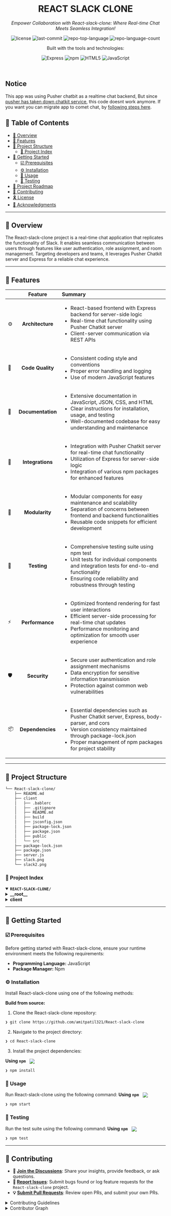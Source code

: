 <p align="center"><h1 align="center">REACT SLACK CLONE</h1></p>
<p align="center">
	<em>Empower Collaboration with React-slack-clone: Where Real-time Chat Meets Seamless Integration!</em>
</p>
<p align="center">
	<img src="https://img.shields.io/github/license/amitpatil321/React-slack-clone?style=plastic&logo=opensourceinitiative&logoColor=white&color=0080ff" alt="license">
	<img src="https://img.shields.io/github/last-commit/amitpatil321/React-slack-clone?style=plastic&logo=git&logoColor=white&color=0080ff" alt="last-commit">
	<img src="https://img.shields.io/github/languages/top/amitpatil321/React-slack-clone?style=plastic&color=0080ff" alt="repo-top-language">
	<img src="https://img.shields.io/github/languages/count/amitpatil321/React-slack-clone?style=plastic&color=0080ff" alt="repo-language-count">
</p>
<p align="center">Built with the tools and technologies:</p>
<p align="center">
	<img src="https://img.shields.io/badge/Express-000000.svg?style=plastic&logo=Express&logoColor=white" alt="Express">
	<img src="https://img.shields.io/badge/npm-CB3837.svg?style=plastic&logo=npm&logoColor=white" alt="npm">
	<img src="https://img.shields.io/badge/HTML5-E34F26.svg?style=plastic&logo=HTML5&logoColor=white" alt="HTML5">
	<img src="https://img.shields.io/badge/JavaScript-F7DF1E.svg?style=plastic&logo=JavaScript&logoColor=black" alt="JavaScript">
</p>
<br>

## Notice
This app was using Pusher chatbit as a realtime chat backend, But since [pusher has taken down chatkit service](https://www.cometchat.com/blog/pusher-chatkit-is-shutting-down), this code doesnt work anymore. 
If you want you can migrate app to comet chat, by [following steps here](https://www.cometchat.com/blog/pusher-chatkit-is-shutting-down). 


## 🔗 Table of Contents

- [📍 Overview](#-overview)
- [👾 Features](#-features)
- [📁 Project Structure](#-project-structure)
  - [📂 Project Index](#-project-index)
- [🚀 Getting Started](#-getting-started)
  - [☑️ Prerequisites](#-prerequisites)
  - [⚙️ Installation](#-installation)
  - [🤖 Usage](#🤖-usage)
  - [🧪 Testing](#🧪-testing)
- [📌 Project Roadmap](#-project-roadmap)
- [🔰 Contributing](#-contributing)
- [🎗 License](#-license)
- [🙌 Acknowledgments](#-acknowledgments)

---

## 📍 Overview

The React-slack-clone project is a real-time chat application that replicates the functionality of Slack. It enables seamless communication between users through features like user authentication, role assignment, and room management. Targeting developers and teams, it leverages Pusher Chatkit server and Express for a reliable chat experience.

---

## 👾 Features

|      | Feature         | Summary       |
| :--- | :---:           | :---          |
| ⚙️  | **Architecture**  | <ul><li>React-based frontend with Express backend for server-side logic</li><li>Real-time chat functionality using Pusher Chatkit server</li><li>Client-server communication via REST APIs</li></ul> |
| 🔩 | **Code Quality**  | <ul><li>Consistent coding style and conventions</li><li>Proper error handling and logging</li><li>Use of modern JavaScript features</li></ul> |
| 📄 | **Documentation** | <ul><li>Extensive documentation in JavaScript, JSON, CSS, and HTML</li><li>Clear instructions for installation, usage, and testing</li><li>Well-documented codebase for easy understanding and maintenance</li></ul> |
| 🔌 | **Integrations**  | <ul><li>Integration with Pusher Chatkit server for real-time chat functionality</li><li>Utilization of Express for server-side logic</li><li>Integration of various npm packages for enhanced features</li></ul> |
| 🧩 | **Modularity**    | <ul><li>Modular components for easy maintenance and scalability</li><li>Separation of concerns between frontend and backend functionalities</li><li>Reusable code snippets for efficient development</li></ul> |
| 🧪 | **Testing**       | <ul><li>Comprehensive testing suite using npm test</li><li>Unit tests for individual components and integration tests for end-to-end functionality</li><li>Ensuring code reliability and robustness through testing</li></ul> |
| ⚡️  | **Performance**   | <ul><li>Optimized frontend rendering for fast user interactions</li><li>Efficient server-side processing for real-time chat updates</li><li>Performance monitoring and optimization for smooth user experience</li></ul> |
| 🛡️ | **Security**      | <ul><li>Secure user authentication and role assignment mechanisms</li><li>Data encryption for sensitive information transmission</li><li>Protection against common web vulnerabilities</li></ul> |
| 📦 | **Dependencies**  | <ul><li>Essential dependencies such as Pusher Chatkit server, Express, body-parser, and cors</li><li>Version consistency maintained through package-lock.json</li><li>Proper management of npm packages for project stability</li></ul> |

---

## 📁 Project Structure

```sh
└── React-slack-clone/
    ├── README.md
    ├── client
    │   ├── .bablerc
    │   ├── .gitignore
    │   ├── README.md
    │   ├── build
    │   ├── jsconfig.json
    │   ├── package-lock.json
    │   ├── package.json
    │   ├── public
    │   └── src
    ├── package-lock.json
    ├── package.json
    ├── server.js
    ├── slack.png
    └── slack2.png
```


### 📂 Project Index
<details open>
	<summary><b><code>REACT-SLACK-CLONE/</code></b></summary>
	<details> <!-- __root__ Submodule -->
		<summary><b>__root__</b></summary>
		<blockquote>
			<table>
			<tr>
				<td><b><a href='https://github.com/amitpatil321/React-slack-clone/blob/master/package-lock.json'>package-lock.json</a></b></td>
				<td>- The code file provided in the package-lock.json within the project structure is essential for managing dependencies and ensuring version consistency in the overall codebase architecture<br>- It plays a crucial role in specifying the required dependencies, such as "@pusher/chatkit-server" version 1.3.0, and locking them to prevent unintended updates<br>- This file acts as a cornerstone for maintaining a stable and reliable project by accurately defining the dependencies needed for the application to function correctly.</td>
			</tr>
			<tr>
				<td><b><a href='https://github.com/amitpatil321/React-slack-clone/blob/master/package.json'>package.json</a></b></td>
				<td>- Facilitates real-time chat functionality using Pusher Chatkit server, Express, and other dependencies<br>- Handles server-side logic for the chat application, enabling seamless communication between users<br>- The file defines essential configurations and dependencies for the project, ensuring smooth operation of the chat feature within the overall architecture.</td>
			</tr>
			<tr>
				<td><b><a href='https://github.com/amitpatil321/React-slack-clone/blob/master/server.js'>server.js</a></b></td>
				<td>- Implements a server using Express to handle user authentication and role assignment in a chat application<br>- It utilizes Chatkit for managing users and rooms, serving static files from a React app, and authenticating users<br>- The server listens on a specified port for incoming requests.</td>
			</tr>
			</table>
		</blockquote>
	</details>
	<details> <!-- client Submodule -->
		<summary><b>client</b></summary>
		<blockquote>
			<table>
			<tr>
				<td><b><a href='https://github.com/amitpatil321/React-slack-clone/blob/master/client/package-lock.json'>package-lock.json</a></b></td>
				<td>- The `client/package-lock.json` file in the project structure is crucial for managing dependencies in the Slack2 project<br>- It ensures that the correct versions of dependencies, such as "@ant-design/colors", are locked in place to maintain stability and consistency across the codebase<br>- This file plays a key role in guaranteeing that the project can be built and run reliably by resolving and securing the necessary dependencies.</td>
			</tr>
			<tr>
				<td><b><a href='https://github.com/amitpatil321/React-slack-clone/blob/master/client/jsconfig.json'>jsconfig.json</a></b></td>
				<td>Defines project's base URL and path mappings for source files in the codebase architecture.</td>
			</tr>
			<tr>
				<td><b><a href='https://github.com/amitpatil321/React-slack-clone/blob/master/client/.bablerc'>.bablerc</a></b></td>
				<td>- Enables hot reloading for React components in the client-side codebase by configuring the Babel plugin 'react-hot-loader'<br>- This setup enhances the development experience by automatically refreshing the UI when code changes are made, improving productivity and facilitating rapid iteration during frontend development.</td>
			</tr>
			<tr>
				<td><b><a href='https://github.com/amitpatil321/React-slack-clone/blob/master/client/package.json'>package.json</a></b></td>
				<td>- Manages dependencies and scripts for the React-based Slack2 client, facilitating development, testing, and deployment<br>- Key dependencies include React, Redux, Axios, and Ant Design<br>- Scripts for starting, building, testing, and deploying the application are defined<br>- Additionally, it includes configurations for ESLint and Browserslist.</td>
			</tr>
			</table>
			<details>
				<summary><b>src</b></summary>
				<blockquote>
					<table>
					<tr>
						<td><b><a href='https://github.com/amitpatil321/React-slack-clone/blob/master/client/src/index.css'>index.css</a></b></td>
						<td>- Define global styling for the project, ensuring consistent typography and font rendering across the application<br>- The code in the provided file sets the base styles for the body and code elements, enhancing readability and visual appeal.</td>
					</tr>
					<tr>
						<td><b><a href='https://github.com/amitpatil321/React-slack-clone/blob/master/client/src/App.css'>App.css</a></b></td>
						<td>Define consistent styling for the project's layout and components, ensuring a cohesive user interface experience.</td>
					</tr>
					<tr>
						<td><b><a href='https://github.com/amitpatil321/React-slack-clone/blob/master/client/src/serviceWorker.js'>serviceWorker.js</a></b></td>
						<td>- Enables service worker registration for offline capabilities and faster subsequent visits in production<br>- Handles updating cached resources in the background and provides callbacks for update and success scenarios<br>- Supports checking for valid service worker existence and unregistering if needed.</td>
					</tr>
					<tr>
						<td><b><a href='https://github.com/amitpatil321/React-slack-clone/blob/master/client/src/Chatkit.js'>Chatkit.js</a></b></td>
						<td>- Facilitates real-time chat functionality by connecting users to Chatkit service, handling room subscriptions, and managing user interactions<br>- Utilizes Chatkit SDK and Ant Design for notifications<br>- Implements event handlers for room updates, user presence, and typing indicators<br>- Handles errors gracefully with user-friendly notifications and local storage management.</td>
					</tr>
					<tr>
						<td><b><a href='https://github.com/amitpatil321/React-slack-clone/blob/master/client/src/config.js'>config.js</a></b></td>
						<td>- Define global constants for the Slack Clone project, including the app name, server URL, group message duration, and emoji codes<br>- These constants are crucial for maintaining consistency and ease of configuration across the codebase.</td>
					</tr>
					<tr>
						<td><b><a href='https://github.com/amitpatil321/React-slack-clone/blob/master/client/src/setupTests.js'>setupTests.js</a></b></td>
						<td>Enables configuration of Enzyme for React component testing in the client-side codebase.</td>
					</tr>
					<tr>
						<td><b><a href='https://github.com/amitpatil321/React-slack-clone/blob/master/client/src/App.js'>App.js</a></b></td>
						<td>- Defines routing for the React application using React Router, connecting components to specific paths<br>- Integrates Redux state management and hot module reloading.</td>
					</tr>
					<tr>
						<td><b><a href='https://github.com/amitpatil321/React-slack-clone/blob/master/client/src/index.js'>index.js</a></b></td>
						<td>- Render the main application component using Redux store for state management, enhancing the app's functionality<br>- Integrate React components with the store to provide a seamless user experience<br>- Optimize app performance by enabling offline capabilities through service workers.</td>
					</tr>
					</table>
					<details>
						<summary><b>components</b></summary>
						<blockquote>
							<details>
								<summary><b>Notification</b></summary>
								<blockquote>
									<table>
									<tr>
										<td><b><a href='https://github.com/amitpatil321/React-slack-clone/blob/master/client/src/components/Notification/Notification.js'>Notification.js</a></b></td>
										<td>- Defines a reusable notification component for displaying messages in the application<br>- The component takes parameters for type, title, and description to customize the notification appearance<br>- It integrates with the 'antd' library for consistent UI feedback across the project.</td>
									</tr>
									<tr>
										<td><b><a href='https://github.com/amitpatil321/React-slack-clone/blob/master/client/src/components/Notification/index.js'>index.js</a></b></td>
										<td>Exports the Notification component from the client/src/components/Notification directory, facilitating easy access and integration of notifications within the project architecture.</td>
									</tr>
									</table>
								</blockquote>
							</details>
							<details>
								<summary><b>SlackHeader</b></summary>
								<blockquote>
									<table>
									<tr>
										<td><b><a href='https://github.com/amitpatil321/React-slack-clone/blob/master/client/src/components/SlackHeader/SlackHeader.css'>SlackHeader.css</a></b></td>
										<td>- Define styling for SlackHeader component, including room title and settings menu<br>- Set font size and weight for room title, adjust menu layout and styling for a clean interface.</td>
									</tr>
									<tr>
										<td><b><a href='https://github.com/amitpatil321/React-slack-clone/blob/master/client/src/components/SlackHeader/SlackHeader.js'>SlackHeader.js</a></b></td>
										<td>- Enhances Slack interface by displaying room details and user information dynamically<br>- Determines room type and user status to render appropriate header content<br>- Supports both channel and private chat headers, adapting based on the context<br>- Integrates with user data and room settings for a personalized user experience.</td>
									</tr>
									<tr>
										<td><b><a href='https://github.com/amitpatil321/React-slack-clone/blob/master/client/src/components/SlackHeader/index.js'>index.js</a></b></td>
										<td>- Exports the SlackHeader component from the client/src/components/SlackHeader/index.js file<br>- This component plays a crucial role in the project's frontend architecture, contributing to the user interface and overall user experience.</td>
									</tr>
									</table>
									<details>
										<summary><b>HeaderOptions</b></summary>
										<blockquote>
											<table>
											<tr>
												<td><b><a href='https://github.com/amitpatil321/React-slack-clone/blob/master/client/src/components/SlackHeader/HeaderOptions/HeaderOptions.js'>HeaderOptions.js</a></b></td>
												<td>Expose a React component for Slack header options, facilitating channel information display and user interaction.</td>
											</tr>
											<tr>
												<td><b><a href='https://github.com/amitpatil321/React-slack-clone/blob/master/client/src/components/SlackHeader/HeaderOptions/index.js'>index.js</a></b></td>
												<td>Expose HeaderOptions component for SlackHeader to enhance user interaction and navigation within the project's frontend architecture.</td>
											</tr>
											</table>
										</blockquote>
									</details>
									<details>
										<summary><b>RemovePeople</b></summary>
										<blockquote>
											<table>
											<tr>
												<td><b><a href='https://github.com/amitpatil321/React-slack-clone/blob/master/client/src/components/SlackHeader/RemovePeople/RemovePeople.js'>RemovePeople.js</a></b></td>
												<td>- Implements a modal component for removing users from a Slack room<br>- Displays a selection dropdown of existing room users, allowing multiple selections for removal<br>- Handles user interactions for removing selected users and closing the modal.</td>
											</tr>
											<tr>
												<td><b><a href='https://github.com/amitpatil321/React-slack-clone/blob/master/client/src/components/SlackHeader/RemovePeople/index.js'>index.js</a></b></td>
												<td>Facilitates removing people from Slack channels by exporting the 'RemovePeople' component.</td>
											</tr>
											</table>
										</blockquote>
									</details>
									<details>
										<summary><b>DeleteChannelConfirm</b></summary>
										<blockquote>
											<table>
											<tr>
												<td><b><a href='https://github.com/amitpatil321/React-slack-clone/blob/master/client/src/components/SlackHeader/DeleteChannelConfirm/DeleteChannelConfirm.js'>DeleteChannelConfirm.js</a></b></td>
												<td>- Implements a modal component for confirming channel deletion in the SlackHeader section<br>- Displays a confirmation message with the channel name and an option to delete<br>- Provides visual cues and actions for users to confirm or cancel the deletion process.</td>
											</tr>
											<tr>
												<td><b><a href='https://github.com/amitpatil321/React-slack-clone/blob/master/client/src/components/SlackHeader/DeleteChannelConfirm/index.js'>index.js</a></b></td>
												<td>Enables exporting of the DeleteChannelConfirm component from the SlackHeader directory.</td>
											</tr>
											</table>
										</blockquote>
									</details>
									<details>
										<summary><b>AddPeople</b></summary>
										<blockquote>
											<table>
											<tr>
												<td><b><a href='https://github.com/amitpatil321/React-slack-clone/blob/master/client/src/components/SlackHeader/AddPeople/index.js'>index.js</a></b></td>
												<td>Enables exporting the 'AddPeople' component from the SlackHeader module to facilitate adding new members to a Slack channel.</td>
											</tr>
											<tr>
												<td><b><a href='https://github.com/amitpatil321/React-slack-clone/blob/master/client/src/components/SlackHeader/AddPeople/AddPeople.js'>AddPeople.js</a></b></td>
												<td>- Facilitates adding people to a Slack room<br>- Displays a modal to select users from a list, with options for submission and closure<br>- Ensures a seamless user experience by providing a user-friendly interface for managing room members.</td>
											</tr>
											</table>
										</blockquote>
									</details>
								</blockquote>
							</details>
							<details>
								<summary><b>ChatHome</b></summary>
								<blockquote>
									<table>
									<tr>
										<td><b><a href='https://github.com/amitpatil321/React-slack-clone/blob/master/client/src/components/ChatHome/ChatHome.test_.js'>ChatHome.test_.js</a></b></td>
										<td>- Verifies rendering and structure of ChatHome component with Sidebar, Header, Content, and Footer sections<br>- Tests presence of Sidebar component with user data and room details<br>- Ensures proper integration and display within the overall chat application layout.</td>
									</tr>
									<tr>
										<td><b><a href='https://github.com/amitpatil321/React-slack-clone/blob/master/client/src/components/ChatHome/index.js'>index.js</a></b></td>
										<td>Exports the ChatHome component from the client/src/components/ChatHome directory, facilitating seamless integration of the chat functionality within the project architecture.</td>
									</tr>
									<tr>
										<td><b><a href='https://github.com/amitpatil321/React-slack-clone/blob/master/client/src/components/ChatHome/ChatHome.js'>ChatHome.js</a></b></td>
										<td>- ChatHome component renders the main chat interface, handling user and room data to display messages and manage channels<br>- It dynamically adjusts UI based on data availability, showing loaders when needed<br>- It also includes offline handling and modals for adding channels<br>- This component plays a crucial role in providing a seamless chat experience within the application.</td>
									</tr>
									</table>
								</blockquote>
							</details>
							<details>
								<summary><b>Alert</b></summary>
								<blockquote>
									<table>
									<tr>
										<td><b><a href='https://github.com/amitpatil321/React-slack-clone/blob/master/client/src/components/Alert/Alert.test.js'>Alert.test.js</a></b></td>
										<td>- Tests the rendering and functionality of the Alert component by verifying correct display of title, message, and icon based on different alert types<br>- Also ensures that the component defaults to displaying the correct title if not provided.</td>
									</tr>
									<tr>
										<td><b><a href='https://github.com/amitpatil321/React-slack-clone/blob/master/client/src/components/Alert/Alert.js'>Alert.js</a></b></td>
										<td>- Generates alert boxes with customizable titles, messages, and types for displaying notifications in the UI<br>- The component enhances user experience by providing visual feedback for different scenarios such as errors, warnings, successes, or information messages<br>- It encapsulates the logic for rendering alerts in a structured manner, contributing to a more user-friendly interface.</td>
									</tr>
									<tr>
										<td><b><a href='https://github.com/amitpatil321/React-slack-clone/blob/master/client/src/components/Alert/index.js'>index.js</a></b></td>
										<td>Expose Alert component for use in the client-side architecture.</td>
									</tr>
									</table>
								</blockquote>
							</details>
							<details>
								<summary><b>Content</b></summary>
								<blockquote>
									<details>
										<summary><b>ListMessages</b></summary>
										<blockquote>
											<table>
											<tr>
												<td><b><a href='https://github.com/amitpatil321/React-slack-clone/blob/master/client/src/components/Content/ListMessages/ListMessages.css'>ListMessages.css</a></b></td>
												<td>- Define consistent styling for message components in the content list to ensure a clean and structured display<br>- Set specific padding, font sizes, colors, and hover effects for message senders, text, and grouped messages<br>- Maintain readability and visual hierarchy for a user-friendly interface.</td>
											</tr>
											<tr>
												<td><b><a href='https://github.com/amitpatil321/React-slack-clone/blob/master/client/src/components/Content/ListMessages/ListMessages.js'>ListMessages.js</a></b></td>
												<td>- Render a component to display messages in a chat room, allowing grouping by sender within a specified time frame<br>- Shows sender's name, avatar, message text, and timestamp<br>- Supports linking URLs in messages<br>- Key props include room details, grouping preference, and message data<br>- Enhances user experience in managing and viewing chat conversations.</td>
											</tr>
											<tr>
												<td><b><a href='https://github.com/amitpatil321/React-slack-clone/blob/master/client/src/components/Content/ListMessages/index.js'>index.js</a></b></td>
												<td>Expose ListMessages component for displaying a list of messages in the content section of the project.</td>
											</tr>
											<tr>
												<td><b><a href='https://github.com/amitpatil321/React-slack-clone/blob/master/client/src/components/Content/ListMessages/ListMessages.test.js'>ListMessages.test.js</a></b></td>
												<td>Tests the rendering and functionality of the ListMessages component by mounting it with mock data and checking if it renders correctly, displays the message, sender name, and time accurately.</td>
											</tr>
											</table>
										</blockquote>
									</details>
								</blockquote>
							</details>
							<details>
								<summary><b>Sidebar</b></summary>
								<blockquote>
									<table>
									<tr>
										<td><b><a href='https://github.com/amitpatil321/React-slack-clone/blob/master/client/src/components/Sidebar/Sidebar.test.js'>Sidebar.test.js</a></b></td>
										<td>- Manages rendering of sidebar components, including rooms, channels, and user lists<br>- Ensures correct display of unread messages, user statuses, and triggers relevant actions like logout and channel selection<br>- Implements logic for styling channel names with unread messages and filtering private chat users<br>- Maintains consistency between displayed and expected user data.</td>
									</tr>
									<tr>
										<td><b><a href='https://github.com/amitpatil321/React-slack-clone/blob/master/client/src/components/Sidebar/index.js'>index.js</a></b></td>
										<td>Enables the export of the Sidebar component from the client/src/components/Sidebar/index.js file, contributing to the project's architecture by providing a reusable and modular UI element.</td>
									</tr>
									<tr>
										<td><b><a href='https://github.com/amitpatil321/React-slack-clone/blob/master/client/src/components/Sidebar/Sidebar.js'>Sidebar.js</a></b></td>
										<td>- The Sidebar component renders a user's profile, channels, and direct messages in a dark-themed menu<br>- It displays user avatars, names, and presence status, allowing for easy channel selection and logout functionality<br>- The component efficiently organizes and presents chat-related information for a seamless user experience within the application.</td>
									</tr>
									<tr>
										<td><b><a href='https://github.com/amitpatil321/React-slack-clone/blob/master/client/src/components/Sidebar/mockData.js'>mockData.js</a></b></td>
										<td>- The `mockData.js` file in the `client/src/components/Sidebar` directory provides static data for rooms in the project<br>- It includes details such as room names, creation dates, user IDs, and unread message counts<br>- This data is used to simulate room information and populate the sidebar component with sample room data.</td>
									</tr>
									<tr>
										<td><b><a href='https://github.com/amitpatil321/React-slack-clone/blob/master/client/src/components/Sidebar/Sidebar.css'>Sidebar.css</a></b></td>
										<td>- Define the styling for the user interface elements in the sidebar component, such as user details, room lists, and channel groups<br>- Set specific visual properties like padding, colors, font weights, and margins to enhance the overall appearance and user experience of the application.</td>
									</tr>
									</table>
									<details>
										<summary><b>AddChannel</b></summary>
										<blockquote>
											<table>
											<tr>
												<td><b><a href='https://github.com/amitpatil321/React-slack-clone/blob/master/client/src/components/Sidebar/AddChannel/index.js'>index.js</a></b></td>
												<td>Expose AddChannel component for Sidebar to enable users to add new channels seamlessly within the project architecture.</td>
											</tr>
											<tr>
												<td><b><a href='https://github.com/amitpatil321/React-slack-clone/blob/master/client/src/components/Sidebar/AddChannel/AddChannel.css'>AddChannel.css</a></b></td>
												<td>Defines styling for form items and modal body in the Sidebar component to ensure consistent spacing and padding throughout the user interface.</td>
											</tr>
											<tr>
												<td><b><a href='https://github.com/amitpatil321/React-slack-clone/blob/master/client/src/components/Sidebar/AddChannel/AddChannel.js'>AddChannel.js</a></b></td>
												<td>- Enables adding new channels with specified users and privacy settings in the React application<br>- The component renders a modal form for creating channels, validating input, and managing user selections<br>- It integrates with the Ant Design library for UI components and handles user interactions for channel creation.</td>
											</tr>
											<tr>
												<td><b><a href='https://github.com/amitpatil321/React-slack-clone/blob/master/client/src/components/Sidebar/AddChannel/AddChannel.test.js'>AddChannel.test.js</a></b></td>
												<td>- Implements tests for the AddChannel component, ensuring proper rendering and functionality of input fields, dropdowns, checkboxes, and error alerts<br>- Validates user input handling and event functions like hideModal, onSubmit, onInputChange, handleDropdownChange, and onCheckboxChange.</td>
											</tr>
											</table>
										</blockquote>
									</details>
									<details>
										<summary><b>ListChannels</b></summary>
										<blockquote>
											<table>
											<tr>
												<td><b><a href='https://github.com/amitpatil321/React-slack-clone/blob/master/client/src/components/Sidebar/ListChannels/ListChannels.test.js'>ListChannels.test.js</a></b></td>
												<td>- Manages rendering, searching, and interaction with channels in a modal<br>- Displays joinable and existing rooms, allows searching, handles errors, and triggers actions to join or create rooms<br>- Enables users to interact with channels seamlessly within the application.</td>
											</tr>
											<tr>
												<td><b><a href='https://github.com/amitpatil321/React-slack-clone/blob/master/client/src/components/Sidebar/ListChannels/ListChannels.css'>ListChannels.css</a></b></td>
												<td>- Define the styling for channel lists in the sidebar component, ensuring a consistent and user-friendly layout<br>- Set specific dimensions, hover effects, and visual cues for selected items to enhance the overall user experience.</td>
											</tr>
											<tr>
												<td><b><a href='https://github.com/amitpatil321/React-slack-clone/blob/master/client/src/components/Sidebar/ListChannels/index.js'>index.js</a></b></td>
												<td>Expose ListChannels component for Sidebar to display and manage channels efficiently within the project architecture.</td>
											</tr>
											<tr>
												<td><b><a href='https://github.com/amitpatil321/React-slack-clone/blob/master/client/src/components/Sidebar/ListChannels/mockData.js'>mockData.js</a></b></td>
												<td>- The code file `mockData.js` in the `client/src/components/Sidebar/ListChannels` directory provides mock user and room data for the sidebar component in the project<br>- It defines a sample user with a name and image URL, as well as a room with various attributes such as creation date, name, user IDs, and unread message count<br>- This mock data is used to simulate user and room information within the sidebar, enhancing the user interface and experience of the application.</td>
											</tr>
											<tr>
												<td><b><a href='https://github.com/amitpatil321/React-slack-clone/blob/master/client/src/components/Sidebar/ListChannels/ListChannels.js'>ListChannels.js</a></b></td>
												<td>- ListChannels component displays and manages channels in a modal, allowing users to search, join, and create channels<br>- It filters channels based on search text, shows joinable and existing channels, and provides actions to join or navigate to channels<br>- The component handles user interactions and displays channel information elegantly.</td>
											</tr>
											</table>
										</blockquote>
									</details>
								</blockquote>
							</details>
							<details>
								<summary><b>Footer</b></summary>
								<blockquote>
									<details>
										<summary><b>SendMessage</b></summary>
										<blockquote>
											<table>
											<tr>
												<td><b><a href='https://github.com/amitpatil321/React-slack-clone/blob/master/client/src/components/Footer/SendMessage/SendMessage.css'>SendMessage.css</a></b></td>
												<td>- Define the styling for the message box container and Slack messages in the footer component<br>- Customize the appearance of emojis and Slack messages for a visually appealing user interface.</td>
											</tr>
											<tr>
												<td><b><a href='https://github.com/amitpatil321/React-slack-clone/blob/master/client/src/components/Footer/SendMessage/index.js'>index.js</a></b></td>
												<td>Facilitates exporting the 'SendMessage' component from the Footer directory in the client-side codebase.</td>
											</tr>
											<tr>
												<td><b><a href='https://github.com/amitpatil321/React-slack-clone/blob/master/client/src/components/Footer/SendMessage/SendMessage.js'>SendMessage.js</a></b></td>
												<td>- Enables users to compose and send messages within a chat interface<br>- Handles message input, emoji selection, and offline status detection<br>- Dynamically adjusts room name based on chat context<br>- Facilitates a seamless messaging experience by integrating with various libraries and utilities.</td>
											</tr>
											<tr>
												<td><b><a href='https://github.com/amitpatil321/React-slack-clone/blob/master/client/src/components/Footer/SendMessage/SendMessage.test.js'>SendMessage.test.js</a></b></td>
												<td>Tests the rendering and functionality of the SendMessage component, ensuring it displays the message correctly in a textarea and triggers the onChange event.</td>
											</tr>
											</table>
										</blockquote>
									</details>
								</blockquote>
							</details>
							<details>
								<summary><b>Login</b></summary>
								<blockquote>
									<table>
									<tr>
										<td><b><a href='https://github.com/amitpatil321/React-slack-clone/blob/master/client/src/components/Login/Login.js'>Login.js</a></b></td>
										<td>- Enables user authentication via Google OAuth in the client-side login component<br>- Handles successful and failed login attempts, displaying any errors<br>- The component integrates with the React framework and utilizes environment variables for configuration<br>- This functionality enhances the project's user experience by providing a seamless login process.</td>
									</tr>
									<tr>
										<td><b><a href='https://github.com/amitpatil321/React-slack-clone/blob/master/client/src/components/Login/index.js'>index.js</a></b></td>
										<td>Facilitates exporting the Login component from the client-side codebase.</td>
									</tr>
									</table>
								</blockquote>
							</details>
							<details>
								<summary><b>ChannelInfoDrawer</b></summary>
								<blockquote>
									<table>
									<tr>
										<td><b><a href='https://github.com/amitpatil321/React-slack-clone/blob/master/client/src/components/ChannelInfoDrawer/ChannelInfoDrawer.test.js'>ChannelInfoDrawer.test.js</a></b></td>
										<td>- Tests the rendering and visibility of the Channel Info Drawer component based on the channel's visibility status<br>- Verifies that the drawer is displayed correctly with the appropriate title when visible and hidden when not<br>- The tests ensure the component behaves as expected in showing channel information to users.</td>
									</tr>
									<tr>
										<td><b><a href='https://github.com/amitpatil321/React-slack-clone/blob/master/client/src/components/ChannelInfoDrawer/index.js'>index.js</a></b></td>
										<td>Expose ChannelInfoDrawer component for easy access and integration within the project's client-side architecture.</td>
									</tr>
									<tr>
										<td><b><a href='https://github.com/amitpatil321/React-slack-clone/blob/master/client/src/components/ChannelInfoDrawer/ChannelInfoDrawer.css'>ChannelInfoDrawer.css</a></b></td>
										<td>- Define styling rules for the Channel Info Drawer component, ensuring a consistent and visually appealing layout<br>- Set padding, font size, and alignment properties for various elements within the Channel Info Drawer to enhance user experience and maintain design coherence across the application.</td>
									</tr>
									<tr>
										<td><b><a href='https://github.com/amitpatil321/React-slack-clone/blob/master/client/src/components/ChannelInfoDrawer/ChannelInfoDrawer.js'>ChannelInfoDrawer.js</a></b></td>
										<td>- ChannelInfoDrawer component displays information about a chat channel or conversation<br>- It shows details like channel creator, creation date, and members<br>- It adapts its content based on whether the channel is private or public<br>- The component enhances user experience by providing relevant context within the application.</td>
									</tr>
									</table>
								</blockquote>
							</details>
						</blockquote>
					</details>
					<details>
						<summary><b>store</b></summary>
						<blockquote>
							<table>
							<tr>
								<td><b><a href='https://github.com/amitpatil321/React-slack-clone/blob/master/client/src/store/SlackActions.js'>SlackActions.js</a></b></td>
								<td>- Define Redux actions for managing Slack chat features like updating rooms, setting messages, and showing/hiding various UI elements<br>- These actions facilitate seamless communication between the frontend and backend, ensuring smooth user interactions within the Slack chat application.</td>
							</tr>
							<tr>
								<td><b><a href='https://github.com/amitpatil321/React-slack-clone/blob/master/client/src/store/SlackReducer.js'>SlackReducer.js</a></b></td>
								<td>- Manages state for Slack chat features, including room and message handling, user details, and UI modals<br>- Controls visibility and data updates based on dispatched actions<br>- Maintains loading indicators and modal states for adding/removing channels and people<br>- Facilitates smooth user interactions within the Slack application.</td>
							</tr>
							<tr>
								<td><b><a href='https://github.com/amitpatil321/React-slack-clone/blob/master/client/src/store/mockData.js'>mockData.js</a></b></td>
								<td>- The code file `mockData.js` in the `client/src/store` directory provides mock user and room data for the project<br>- It serves the purpose of simulating user and room information, such as user ID, name, image URL, room creation details, and privacy status<br>- This mock data aids in testing and development by mimicking real user and room data within the codebase architecture.</td>
							</tr>
							<tr>
								<td><b><a href='https://github.com/amitpatil321/React-slack-clone/blob/master/client/src/store/store.js'>store.js</a></b></td>
								<td>- Creates a Redux store for managing state in the client-side application, using the SlackReducer to handle actions and updates<br>- This file plays a crucial role in maintaining the application's global state and facilitating communication between different components.</td>
							</tr>
							</table>
						</blockquote>
					</details>
					<details>
						<summary><b>containers</b></summary>
						<blockquote>
							<details>
								<summary><b>SlackHeader</b></summary>
								<blockquote>
									<table>
									<tr>
										<td><b><a href='https://github.com/amitpatil321/React-slack-clone/blob/master/client/src/containers/SlackHeader/index.js'>index.js</a></b></td>
										<td>Facilitates the export of SlackHeaderContainer from the client/src/containers/SlackHeader/index.js file, contributing to the project's architecture by organizing container components efficiently.</td>
									</tr>
									<tr>
										<td><b><a href='https://github.com/amitpatil321/React-slack-clone/blob/master/client/src/containers/SlackHeader/SlackHeaderContainer.js'>SlackHeaderContainer.js</a></b></td>
										<td>- Manages Slack header display based on room and user data, triggering updates when users are added or removed<br>- Connects Redux state to SlackHeader component for seamless data flow and interaction<br>- Maintains user count and facilitates channel info drawer display.</td>
									</tr>
									</table>
									<details>
										<summary><b>HeaderOptions</b></summary>
										<blockquote>
											<table>
											<tr>
												<td><b><a href='https://github.com/amitpatil321/React-slack-clone/blob/master/client/src/containers/SlackHeader/HeaderOptions/index.js'>index.js</a></b></td>
												<td>Facilitates header options functionality by exporting the HeaderOptionsContainer component.</td>
											</tr>
											<tr>
												<td><b><a href='https://github.com/amitpatil321/React-slack-clone/blob/master/client/src/containers/SlackHeader/HeaderOptions/HeaderOptionsContainer.js'>HeaderOptionsContainer.js</a></b></td>
												<td>- Facilitates user interactions within Slack channels by providing options such as adding/removing users, viewing channel details, and deleting channels<br>- Utilizes React components and Redux for state management<br>- Implements lazy loading for improved performance<br>- Enhances user experience by offering a seamless interface for managing channel settings.</td>
											</tr>
											</table>
										</blockquote>
									</details>
									<details>
										<summary><b>RemovePeople</b></summary>
										<blockquote>
											<table>
											<tr>
												<td><b><a href='https://github.com/amitpatil321/React-slack-clone/blob/master/client/src/containers/SlackHeader/RemovePeople/RemovePeopleContainer.js'>RemovePeopleContainer.js</a></b></td>
												<td>- Manages the removal of users from a Slack room, ensuring the logged-in user remains<br>- Handles user selection, updates room data, and triggers notifications<br>- Integrates with Redux for state management and dispatches actions to hide the removal modal<br>- Maintains a clean and organized UI for a seamless user experience.</td>
											</tr>
											<tr>
												<td><b><a href='https://github.com/amitpatil321/React-slack-clone/blob/master/client/src/containers/SlackHeader/RemovePeople/index.js'>index.js</a></b></td>
												<td>Enables removing people from Slack channels within the project's architecture.</td>
											</tr>
											</table>
										</blockquote>
									</details>
									<details>
										<summary><b>DeleteChannelConfirm</b></summary>
										<blockquote>
											<table>
											<tr>
												<td><b><a href='https://github.com/amitpatil321/React-slack-clone/blob/master/client/src/containers/SlackHeader/DeleteChannelConfirm/index.js'>index.js</a></b></td>
												<td>Enables deletion confirmation for Slack channels in the client-side container, enhancing user experience and data integrity within the project's architecture.</td>
											</tr>
											<tr>
												<td><b><a href='https://github.com/amitpatil321/React-slack-clone/blob/master/client/src/containers/SlackHeader/DeleteChannelConfirm/DeleteChannelConfirmContainer.js'>DeleteChannelConfirmContainer.js</a></b></td>
												<td>- Manages deletion confirmation for Slack channels, ensuring safe removal and user feedback<br>- Coordinates with Redux store to handle state changes and dispatch actions accordingly<br>- Integrates with ChatKitUtil for room deletion and SlackUtils for room selection<br>- Enhances user experience by providing clear notifications and seamless transitions.</td>
											</tr>
											</table>
										</blockquote>
									</details>
									<details>
										<summary><b>AddPeople</b></summary>
										<blockquote>
											<table>
											<tr>
												<td><b><a href='https://github.com/amitpatil321/React-slack-clone/blob/master/client/src/containers/SlackHeader/AddPeople/index.js'>index.js</a></b></td>
												<td>Facilitates adding people to Slack channels by exporting the AddPeopleContainer component.</td>
											</tr>
											<tr>
												<td><b><a href='https://github.com/amitpatil321/React-slack-clone/blob/master/client/src/containers/SlackHeader/AddPeople/AddPeopleContainer.js'>AddPeopleContainer.js</a></b></td>
												<td>- Manages adding people to a Slack channel, notifying members of new additions, and handling user interactions in the Add People modal<br>- Coordinates user selection, room updates, and messaging functionalities seamlessly within the Slack application.</td>
											</tr>
											</table>
										</blockquote>
									</details>
								</blockquote>
							</details>
							<details>
								<summary><b>ChatHome</b></summary>
								<blockquote>
									<table>
									<tr>
										<td><b><a href='https://github.com/amitpatil321/React-slack-clone/blob/master/client/src/containers/ChatHome/ChatHomeContainer.js'>ChatHomeContainer.js</a></b></td>
										<td>- Manages chat functionality by connecting users, updating rooms, setting messages, and handling user presence<br>- Subscribes users to rooms, removes users, and updates room lists<br>- Renders chat interface components based on user and room data<br>- Handles user authentication and redirects to login if needed.</td>
									</tr>
									<tr>
										<td><b><a href='https://github.com/amitpatil321/React-slack-clone/blob/master/client/src/containers/ChatHome/ChatHomeContainer.test_.js'>ChatHomeContainer.test_.js</a></b></td>
										<td>Verifies rendering and redirects based on user authentication status in the ChatHomeContainer.test.js file within the ChatHome container.</td>
									</tr>
									<tr>
										<td><b><a href='https://github.com/amitpatil321/React-slack-clone/blob/master/client/src/containers/ChatHome/index.js'>index.js</a></b></td>
										<td>Facilitates exporting the ChatHomeContainer from the ChatHome directory in the client-side containers, contributing to the project's modular architecture.</td>
									</tr>
									</table>
								</blockquote>
							</details>
							<details>
								<summary><b>Contents</b></summary>
								<blockquote>
									<details>
										<summary><b>ListMessages</b></summary>
										<blockquote>
											<table>
											<tr>
												<td><b><a href='https://github.com/amitpatil321/React-slack-clone/blob/master/client/src/containers/Contents/ListMessages/ListMessagesContainer.js'>ListMessagesContainer.js</a></b></td>
												<td>- Renders and groups chat messages by day, enhancing user experience by providing a more organized view<br>- Automatically sets read cursor for unread messages and scrolls to the bottom for seamless navigation<br>- Integrates with Redux for state management and React for dynamic UI updates.</td>
											</tr>
											<tr>
												<td><b><a href='https://github.com/amitpatil321/React-slack-clone/blob/master/client/src/containers/Contents/ListMessages/index.js'>index.js</a></b></td>
												<td>- Exports the ListMessagesContainer component from the ListMessages directory within the client's containers<br>- This component likely handles the display and management of a list of messages within the application's user interface.</td>
											</tr>
											</table>
										</blockquote>
									</details>
								</blockquote>
							</details>
							<details>
								<summary><b>Sidebar</b></summary>
								<blockquote>
									<table>
									<tr>
										<td><b><a href='https://github.com/amitpatil321/React-slack-clone/blob/master/client/src/containers/Sidebar/SidebarContainer.test_.js'>SidebarContainer.test_.js</a></b></td>
										<td>- The SidebarContainer.test_ file in the client/src/containers/Sidebar directory tests the rendering of the SidebarContainer component with specific user and room data<br>- It ensures that the component renders successfully, setting up the foundation for testing the logout functionality in future development.</td>
									</tr>
									<tr>
										<td><b><a href='https://github.com/amitpatil321/React-slack-clone/blob/master/client/src/containers/Sidebar/index.js'>index.js</a></b></td>
										<td>- Exports the Sidebar component from the SidebarContainer file in the client-side containers directory<br>- This component likely serves as a key element in the user interface, contributing to the overall structure and functionality of the application.</td>
									</tr>
									<tr>
										<td><b><a href='https://github.com/amitpatil321/React-slack-clone/blob/master/client/src/containers/Sidebar/SidebarContainer.js'>SidebarContainer.js</a></b></td>
										<td>- Manages the sidebar interactions in the Slack application, handling user selection, room creation, and channel display<br>- Connects with Redux to manage state and dispatch actions for showing channels, adding channels, and loading indicators<br>- Ensures a seamless user experience by redirecting to the login page if not authenticated.</td>
									</tr>
									</table>
									<details>
										<summary><b>AddChannel</b></summary>
										<blockquote>
											<table>
											<tr>
												<td><b><a href='https://github.com/amitpatil321/React-slack-clone/blob/master/client/src/containers/Sidebar/AddChannel/AddChannelContainer.js'>AddChannelContainer.js</a></b></td>
												<td>- Manages the creation of new channels in the Slack application, including handling form submissions, user input, and channel validation<br>- Utilizes Redux for state management and integrates with ChatKit for real-time messaging functionality<br>- Supports adding users to channels and setting channel privacy settings.</td>
											</tr>
											<tr>
												<td><b><a href='https://github.com/amitpatil321/React-slack-clone/blob/master/client/src/containers/Sidebar/AddChannel/index.js'>index.js</a></b></td>
												<td>Facilitates adding new channels to the sidebar in the project architecture.</td>
											</tr>
											</table>
										</blockquote>
									</details>
									<details>
										<summary><b>ListChannels</b></summary>
										<blockquote>
											<table>
											<tr>
												<td><b><a href='https://github.com/amitpatil321/React-slack-clone/blob/master/client/src/containers/Sidebar/ListChannels/ListChannelsContainer.js'>ListChannelsContainer.js</a></b></td>
												<td>- Manages the list of joinable chat rooms, allowing users to filter and join rooms<br>- Updates the list dynamically and handles room joining operations<br>- Interfaces with Redux to manage state and dispatch actions for showing, hiding, and joining rooms.</td>
											</tr>
											<tr>
												<td><b><a href='https://github.com/amitpatil321/React-slack-clone/blob/master/client/src/containers/Sidebar/ListChannels/index.js'>index.js</a></b></td>
												<td>Facilitates exporting the ListChannelsContainer from the Sidebar component, contributing to the project's modular architecture.</td>
											</tr>
											</table>
										</blockquote>
									</details>
								</blockquote>
							</details>
							<details>
								<summary><b>Footer</b></summary>
								<blockquote>
									<details>
										<summary><b>SendMessage</b></summary>
										<blockquote>
											<table>
											<tr>
												<td><b><a href='https://github.com/amitpatil321/React-slack-clone/blob/master/client/src/containers/Footer/SendMessage/SendMessageContainer.js'>SendMessageContainer.js</a></b></td>
												<td>- Manages sending messages in a chat room, including handling emojis and sending notifications on errors<br>- Integrates with the chat service to send messages from the user to the specified room<br>- Handles user input events like typing, key presses, and emoji selection.</td>
											</tr>
											<tr>
												<td><b><a href='https://github.com/amitpatil321/React-slack-clone/blob/master/client/src/containers/Footer/SendMessage/index.js'>index.js</a></b></td>
												<td>Exports the SendMessageContainer component from the Footer container, facilitating the sending of messages within the project architecture.</td>
											</tr>
											</table>
										</blockquote>
									</details>
								</blockquote>
							</details>
							<details>
								<summary><b>Login</b></summary>
								<blockquote>
									<table>
									<tr>
										<td><b><a href='https://github.com/amitpatil321/React-slack-clone/blob/master/client/src/containers/Login/LoginContainer.js'>LoginContainer.js</a></b></td>
										<td>- Manages user authentication and login flow by handling Google login responses<br>- Posts user profile data to the server, sets login success state, and displays appropriate error messages<br>- Renders the login component with error handling and redirects on successful login.</td>
									</tr>
									<tr>
										<td><b><a href='https://github.com/amitpatil321/React-slack-clone/blob/master/client/src/containers/Login/index.js'>index.js</a></b></td>
										<td>- Exports the LoginContainer component, a key part of the client-side login functionality in the project architecture<br>- This component plays a crucial role in managing user authentication and access control within the application.</td>
									</tr>
									<tr>
										<td><b><a href='https://github.com/amitpatil321/React-slack-clone/blob/master/client/src/containers/Login/LoginContainer.test.js'>LoginContainer.test.js</a></b></td>
										<td>- Implements login functionality and authentication redirection for the React application<br>- Manages rendering of the login screen based on user login status and sets up routing for the application<br>- The code ensures proper display of the login screen and redirects authenticated users to the chat home.</td>
									</tr>
									</table>
								</blockquote>
							</details>
						</blockquote>
					</details>
					<details>
						<summary><b>utils</b></summary>
						<blockquote>
							<table>
							<tr>
								<td><b><a href='https://github.com/amitpatil321/React-slack-clone/blob/master/client/src/utils/SlackUtils.js'>SlackUtils.js</a></b></td>
								<td>- The code file in `SlackUtils.js` provides functions to manage user interactions within chat rooms<br>- It facilitates tasks such as retrieving joinable and room users, creating messages for channel updates, and handling room-specific functionalities like checking for private chats and admin privileges<br>- These utilities enhance user experience and streamline communication within the chat application.</td>
							</tr>
							<tr>
								<td><b><a href='https://github.com/amitpatil321/React-slack-clone/blob/master/client/src/utils/ChatKitUtil.js'>ChatKitUtil.js</a></b></td>
								<td>- Provides functions for managing chat rooms and messages, including adding/removing users, sending messages, creating rooms, subscribing to rooms, and more<br>- Handles user interactions with the chat system, enabling seamless communication within the application.</td>
							</tr>
							</table>
						</blockquote>
					</details>
				</blockquote>
			</details>
			<details>
				<summary><b>build</b></summary>
				<blockquote>
					<table>
					<tr>
						<td><b><a href='https://github.com/amitpatil321/React-slack-clone/blob/master/client/build/service-worker.js'>service-worker.js</a></b></td>
						<td>- Registers a Workbox-powered service worker in the web app to efficiently cache and respond to URL requests based on the provided manifest<br>- It ensures proper handling of service worker activation and navigation routes, enhancing the app's offline capabilities<br>- Avoid direct modifications to this auto-generated file; instead, adjust the Workbox build configuration and rebuild the project.</td>
					</tr>
					<tr>
						<td><b><a href='https://github.com/amitpatil321/React-slack-clone/blob/master/client/build/precache-manifest.a3c53c807652b9a709b570d2413ca3ae.js'>precache-manifest.a3c53c807652b9a709b570d2413ca3ae.js</a></b></td>
						<td>Consolidates cached assets for the project, including HTML, CSS, and JavaScript files, optimizing loading times.</td>
					</tr>
					<tr>
						<td><b><a href='https://github.com/amitpatil321/React-slack-clone/blob/master/client/build/asset-manifest.json'>asset-manifest.json</a></b></td>
						<td>- Manages asset paths for the project's static resources, such as JavaScript and CSS files, along with other assets like images and service workers<br>- This file plays a crucial role in mapping the file paths to their corresponding URLs, ensuring proper resource loading and functionality within the application.</td>
					</tr>
					<tr>
						<td><b><a href='https://github.com/amitpatil321/React-slack-clone/blob/master/client/build/index.html'>index.html</a></b></td>
						<td>- Generates the main HTML file for the Slack project's client build, defining the structure and content of the web application<br>- Includes essential metadata, links to stylesheets and scripts, and sets up the root element for rendering the app<br>- This file serves as the entry point for the frontend user interface.</td>
					</tr>
					<tr>
						<td><b><a href='https://github.com/amitpatil321/React-slack-clone/blob/master/client/build/manifest.json'>manifest.json</a></b></td>
						<td>- Defines the manifest for the Slack Clone web app, specifying its name, icons, start URL, display mode, theme color, and background color<br>- This file plays a crucial role in configuring the app's appearance and behavior when added to a user's device.</td>
					</tr>
					</table>
				</blockquote>
			</details>
			<details>
				<summary><b>public</b></summary>
				<blockquote>
					<table>
					<tr>
						<td><b><a href='https://github.com/amitpatil321/React-slack-clone/blob/master/client/public/index.html'>index.html</a></b></td>
						<td>- Defines the structure and content of the index.html file in the client/public directory<br>- Sets up the basic layout and initial content for the Slack web application, including metadata, viewport settings, theme color, fonts, and root element<br>- Ensures proper display and functionality of the app in web browsers.</td>
					</tr>
					<tr>
						<td><b><a href='https://github.com/amitpatil321/React-slack-clone/blob/master/client/public/manifest.json'>manifest.json</a></b></td>
						<td>- Defines the manifest.json file for the Slack Clone project, specifying essential details like the app's name, icons, start URL, display mode, theme color, and background color<br>- This file plays a crucial role in configuring how the web application appears and behaves when added to a user's device.</td>
					</tr>
					</table>
				</blockquote>
			</details>
		</blockquote>
	</details>
</details>

---
## 🚀 Getting Started

### ☑️ Prerequisites

Before getting started with React-slack-clone, ensure your runtime environment meets the following requirements:

- **Programming Language:** JavaScript
- **Package Manager:** Npm


### ⚙️ Installation

Install React-slack-clone using one of the following methods:

**Build from source:**

1. Clone the React-slack-clone repository:
```sh
❯ git clone https://github.com/amitpatil321/React-slack-clone
```

2. Navigate to the project directory:
```sh
❯ cd React-slack-clone
```

3. Install the project dependencies:


**Using `npm`** &nbsp; [<img align="center" src="https://img.shields.io/badge/npm-CB3837.svg?style={badge_style}&logo=npm&logoColor=white" />](https://www.npmjs.com/)

```sh
❯ npm install
```




### 🤖 Usage
Run React-slack-clone using the following command:
**Using `npm`** &nbsp; [<img align="center" src="https://img.shields.io/badge/npm-CB3837.svg?style={badge_style}&logo=npm&logoColor=white" />](https://www.npmjs.com/)

```sh
❯ npm start
```


### 🧪 Testing
Run the test suite using the following command:
**Using `npm`** &nbsp; [<img align="center" src="https://img.shields.io/badge/npm-CB3837.svg?style={badge_style}&logo=npm&logoColor=white" />](https://www.npmjs.com/)

```sh
❯ npm test
```


---

## 🔰 Contributing

- **💬 [Join the Discussions](https://github.com/amitpatil321/React-slack-clone/discussions)**: Share your insights, provide feedback, or ask questions.
- **🐛 [Report Issues](https://github.com/amitpatil321/React-slack-clone/issues)**: Submit bugs found or log feature requests for the `React-slack-clone` project.
- **💡 [Submit Pull Requests](https://github.com/amitpatil321/React-slack-clone/blob/main/CONTRIBUTING.md)**: Review open PRs, and submit your own PRs.

<details closed>
<summary>Contributing Guidelines</summary>

1. **Fork the Repository**: Start by forking the project repository to your github account.
2. **Clone Locally**: Clone the forked repository to your local machine using a git client.
   ```sh
   git clone https://github.com/amitpatil321/React-slack-clone
   ```
3. **Create a New Branch**: Always work on a new branch, giving it a descriptive name.
   ```sh
   git checkout -b new-feature-x
   ```
4. **Make Your Changes**: Develop and test your changes locally.
5. **Commit Your Changes**: Commit with a clear message describing your updates.
   ```sh
   git commit -m 'Implemented new feature x.'
   ```
6. **Push to github**: Push the changes to your forked repository.
   ```sh
   git push origin new-feature-x
   ```
7. **Submit a Pull Request**: Create a PR against the original project repository. Clearly describe the changes and their motivations.
8. **Review**: Once your PR is reviewed and approved, it will be merged into the main branch. Congratulations on your contribution!
</details>

<details closed>
<summary>Contributor Graph</summary>
<br>
<p align="left">
   <a href="https://github.com{/amitpatil321/React-slack-clone/}graphs/contributors">
      <img src="https://contrib.rocks/image?repo=amitpatil321/React-slack-clone">
   </a>
</p>
</details>

